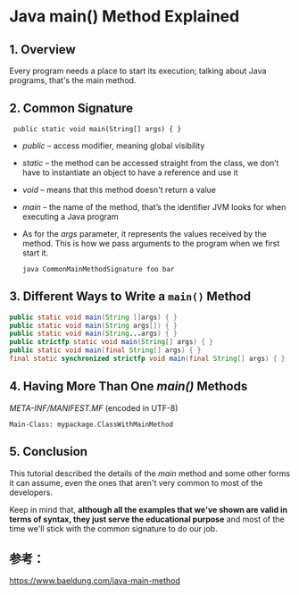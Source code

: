 # Java main() Method Explained

## **1. Overview**

Every program needs a place to start its execution; talking about Java programs, that's the main method.

## **2. Common Signature**

```
 public static void main(String[] args) { }
```

- *public* – access modifier, meaning global visibility

- *static* – the method can be accessed straight from the class, we don’t have to instantiate an object to have a reference and use it

- *void* – means that this method doesn't return a value

- *main* – the name of the method, that’s the identifier JVM looks for when executing a Java program

- As for the *args* parameter, it represents the values received by the method. This is how we pass arguments to the program when we first start it.

  `java CommonMainMethodSignature foo bar`

## **3. Different Ways to Write a `main()` Method**

```java
public static void main(String []args) { }
public static void main(String args[]) { }
public static void main(String...args) { }
public strictfp static void main(String[] args) { }
public static void main(final String[] args) { }
final static synchronized strictfp void main(final String[] args) { }
```

## 4. Having More Than One *main()* Methods

*META-INF/MANIFEST.MF* (encoded in UTF-8)

`Main-Class: mypackage.ClassWithMainMethod`

## **5. Conclusion**

This tutorial described the details of the *main* method and some other forms it can assume, even the ones that aren't very common to most of the developers.

Keep in mind that, **although all the examples that we've shown are valid in terms of syntax, they just serve the educational purpose** and most of the time we'll stick with the common signature to do our job.

## 参考：

https://www.baeldung.com/java-main-method
